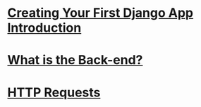 # [Creating Your First Django App Introduction](https://www.codecademy.com/paths/build-python-web-apps-with-django/tracks/introduction-to-django/modules/introduction-to-django/informationals/django-creating-your-first-django-app-introduction)

# [What is the Back-end?](https://www.codecademy.com/paths/build-python-web-apps-with-django/tracks/introduction-to-django/modules/introduction-to-django/lessons/server-side-web-development/exercises/frontend)

# [HTTP Requests](https://www.codecademy.com/paths/build-python-web-apps-with-django/tracks/introduction-to-django/modules/introduction-to-django/articles/http-requests)
